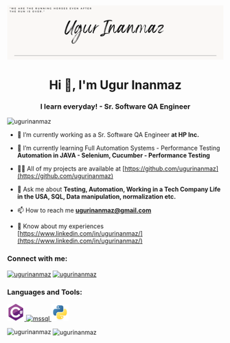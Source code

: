 
<img src="https://github.com/ugurinanmaz/ugurinanmaz/blob/main/Banner.png"> </img>
<h1 align="center">Hi 👋, I'm Ugur Inanmaz</h1>
<h3 align="center">I learn everyday! - Sr. Software QA Engineer</h3>

<p align="left"> <img src="https://komarev.com/ghpvc/?username=ugurinanmaz&label=Profile%20views&color=0e75b6&style=flat" alt="ugurinanmaz" /> </p>

- 🔭 I’m currently working as a Sr. Software QA Engineer **at HP Inc.**

- 🌱 I’m currently learning Full Automation Systems - Performance Testing **Automation in JAVA - Selenium, Cucumber - Performance Testing**

- 👨‍💻 All of my projects are available at [https://github.com/ugurinanmaz](https://github.com/ugurinanmaz)

- 💬 Ask me about **Testing, Automation, Working in a Tech Company Life in the USA, SQL, Data manipulation, normalization etc.**

- 📫 How to reach me **ugurinanmaz@gmail.com**

- 📄 Know about my experiences [https://www.linkedin.com/in/ugurinanmaz/](https://www.linkedin.com/in/ugurinanmaz/)

<h3 align="left">Connect with me:</h3>
<p align="left">
<a href="https://linkedin.com/in/ugurinanmaz" target="blank"><img align="center" src="https://raw.githubusercontent.com/rahuldkjain/github-profile-readme-generator/master/src/images/icons/Social/linked-in-alt.svg" alt="ugurinanmaz" height="30" width="40" /></a>
<a href="https://kaggle.com/ugurinanmaz" target="blank"><img align="center" src="https://raw.githubusercontent.com/rahuldkjain/github-profile-readme-generator/master/src/images/icons/Social/kaggle.svg" alt="ugurinanmaz" height="30" width="40" /></a>
</p>

<h3 align="left">Languages and Tools:</h3>
<p align="left"> <a href="https://www.w3schools.com/cs/" target="_blank" rel="noreferrer"> <img src="https://raw.githubusercontent.com/devicons/devicon/master/icons/csharp/csharp-original.svg" alt="csharp" width="40" height="40"/> </a> <a href="https://www.microsoft.com/en-us/sql-server" target="_blank" rel="noreferrer"> <img src="https://www.svgrepo.com/show/303229/microsoft-sql-server-logo.svg" alt="mssql" width="40" height="40"/> </a> <a href="https://www.python.org" target="_blank" rel="noreferrer"> <img src="https://raw.githubusercontent.com/devicons/devicon/master/icons/python/python-original.svg" alt="python" width="40" height="40"/> </a> </p>

<p><img align="left" src="https://github-readme-stats.vercel.app/api/top-langs?username=ugurinanmaz&show_icons=true&locale=en&layout=compact" alt="ugurinanmaz" /></p>

<p>&nbsp;<img align="center" src="https://github-readme-stats.vercel.app/api?username=ugurinanmaz&show_icons=true&locale=en" alt="ugurinanmaz" /></p>
